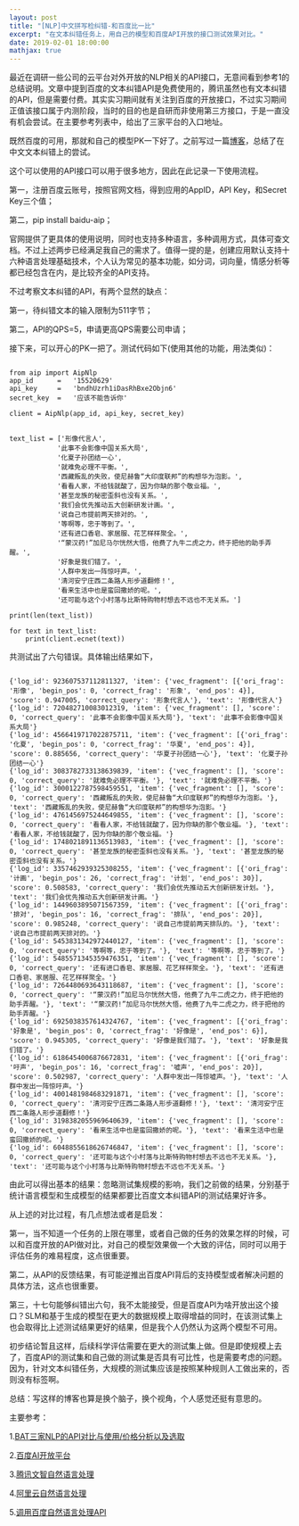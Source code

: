 ```yaml
---
layout: post
title: "[NLP]中文拼写检纠错-和百度比一比"
excerpt: "在文本纠错任务上，用自己的模型和百度API开放的接口测试效果对比。"
date: 2019-02-01 18:00:00
mathjax: true
---
```


最近在调研一些公司的云平台对外开放的NLP相关的API接口，无意间看到参考1的总结说明。文章中提到百度的文本纠错API是免费使用的，腾讯虽然也有文本纠错的API，但是需要付费。其实实习期间就有关注到百度的开放接口，不过实习期间正值该接口属于内测阶段，当时的目的也是自研而非使用第三方接口，于是一直没有机会尝试。在主要参考列表中，给出了三家平台的入口地址。

既然百度的可用，那就和自己的模型PK一下好了。之前写过一篇[博客](https://zhpmatrix.github.io/2018/12/17/chinese-spell-checker/)，总结了在中文文本纠错上的尝试。

这个可以使用的API接口可以用于很多地方，因此在此记录一下使用流程。

第一，注册百度云账号，按照官网文档，得到应用的AppID，API Key，和Secret Key三个值；

第二，pip install baidu-aip；

官网提供了更具体的使用说明，同时也支持多种语言，多种调用方式，具体可查文档。不过上述两步已经满足我自己的需求了。值得一提的是，创建应用默认支持十六种语言处理基础技术，个人认为常见的基本功能，如分词，词向量，情感分析等都已经包含在内，是比较齐全的API支持。

不过考察文本纠错的API，有两个显然的缺点：

第一，待纠错文本的输入限制为511字节；

第二，API的QPS=5，申请更高QPS需要公司申请；

接下来，可以开心的PK一把了。测试代码如下(使用其他的功能，用法类似)：

```

from aip import AipNlp
app_id      =   '15520629'
api_key     =   'bndhUzrh1iDasRhBxe2Objn6'
secret_key  =   '应该不能告诉你'

client = AipNlp(app_id, api_key, secret_key)


text_list = ['形像代言人',
            '此事不会影像中国关系大局',
            '化夏子孙团结一心',
            '就难免必理不平衡。',
            '西藏叛乱的失败，使尼赫鲁“大印度联邦”的构想华为泡影。',
            '看看人家，不给钱就酸了，因为你缺的那个敬业福。',
            '甚至龙族的秘密歪斜也没有关系。',
            '我们会优先推动五大创新研发计画。',
            '说自己市提前两天排对的。',
            '等啊等，忠于等到了。',
            '还有进口香皂、家居服、花艺样样聚全。',
            '“蒙汉药!”加尼马尔恍然大悟，他费了九牛二虎之力，终于把他的助手弄醒。',
            '好象是我们错了。',
            '人群中发出一阵惊吁声。',
            '清河安宁庄西二条路人形步道翻修！',
            '看来生活中也是蛮回撒娇的呢。',
            '还可能与这个小村落与比斯特购物村想去不远也不无关系。']

print(len(text_list))

for text in text_list:
    print(client.ecnet(text))

```

共测试出了六句错误。具体输出结果如下，

```

{'log_id': 923607537112811327, 'item': {'vec_fragment': [{'ori_frag': '形像', 'begin_pos': 0, 'correct_frag': '形象', 'end_pos': 4}], 'score': 0.947005, 'correct_query': '形象代言人'}, 'text': '形像代言人'}
{'log_id': 720482710083012319, 'item': {'vec_fragment': [], 'score': 0, 'correct_query': '此事不会影像中国关系大局'}, 'text': '此事不会影像中国关系大局'}
{'log_id': 4566419717022875711, 'item': {'vec_fragment': [{'ori_frag': '化夏', 'begin_pos': 0, 'correct_frag': '华夏', 'end_pos': 4}], 'score': 0.885656, 'correct_query': '华夏子孙团结一心'}, 'text': '化夏子孙团结一心'}
{'log_id': 3083782733138639839, 'item': {'vec_fragment': [], 'score': 0, 'correct_query': '就难免必理不平衡。'}, 'text': '就难免必理不平衡。'}
{'log_id': 3000122787598459551, 'item': {'vec_fragment': [], 'score': 0, 'correct_query': '西藏叛乱的失败，使尼赫鲁“大印度联邦”的构想华为泡影。'}, 'text': '西藏叛乱的失败，使尼赫鲁“大印度联邦”的构想华为泡影。'}
{'log_id': 4761456975244649855, 'item': {'vec_fragment': [], 'score': 0, 'correct_query': '看看人家，不给钱就酸了，因为你缺的那个敬业福。'}, 'text': '看看人家，不给钱就酸了，因为你缺的那个敬业福。'}
{'log_id': 1748021891136513983, 'item': {'vec_fragment': [], 'score': 0, 'correct_query': '甚至龙族的秘密歪斜也没有关系。'}, 'text': '甚至龙族的秘密歪斜也没有关系。'}
{'log_id': 3357462939325308255, 'item': {'vec_fragment': [{'ori_frag': '计画', 'begin_pos': 26, 'correct_frag': '计划', 'end_pos': 30}], 'score': 0.508583, 'correct_query': '我们会优先推动五大创新研发计划。'}, 'text': '我们会优先推动五大创新研发计画。'}
{'log_id': 1449603895071567359, 'item': {'vec_fragment': [{'ori_frag': '排对', 'begin_pos': 16, 'correct_frag': '排队', 'end_pos': 20}], 'score': 0.985248, 'correct_query': '说自己市提前两天排队的。'}, 'text': '说自己市提前两天排对的。'}
{'log_id': 5453831342972440127, 'item': {'vec_fragment': [], 'score': 0, 'correct_query': '等啊等，忠于等到了。'}, 'text': '等啊等，忠于等到了。'}
{'log_id': 5485571345359476351, 'item': {'vec_fragment': [], 'score': 0, 'correct_query': '还有进口香皂、家居服、花艺样样聚全。'}, 'text': '还有进口香皂、家居服、花艺样样聚全。'}
{'log_id': 7264480693643118687, 'item': {'vec_fragment': [], 'score': 0, 'correct_query': '“蒙汉药!”加尼马尔恍然大悟，他费了九牛二虎之力，终于把他的助手弄醒。'}, 'text': '“蒙汉药!”加尼马尔恍然大悟，他费了九牛二虎之力，终于把他的助手弄醒。'}
{'log_id': 6925038357614324767, 'item': {'vec_fragment': [{'ori_frag': '好象是', 'begin_pos': 0, 'correct_frag': '好像是', 'end_pos': 6}], 'score': 0.945305, 'correct_query': '好像是我们错了。'}, 'text': '好象是我们错了。'}
{'log_id': 6186454006876672831, 'item': {'vec_fragment': [{'ori_frag': '吁声', 'begin_pos': 16, 'correct_frag': '嘘声', 'end_pos': 20}], 'score': 0.502987, 'correct_query': '人群中发出一阵惊嘘声。'}, 'text': '人群中发出一阵惊吁声。'}
{'log_id': 4001481984683291871, 'item': {'vec_fragment': [], 'score': 0, 'correct_query': '清河安宁庄西二条路人形步道翻修！'}, 'text': '清河安宁庄西二条路人形步道翻修！'}
{'log_id': 3198382055969640639, 'item': {'vec_fragment': [], 'score': 0, 'correct_query': '看来生活中也是蛮回撒娇的呢。'}, 'text': '看来生活中也是蛮回撒娇的呢。'}
{'log_id': 6048855618626746847, 'item': {'vec_fragment': [], 'score': 0, 'correct_query': '还可能与这个小村落与比斯特购物村想去不远也不无关系。'}, 'text': '还可能与这个小村落与比斯特购物村想去不远也不无关系。'}

```

由此可以得出基本的结果：忽略测试集规模的影响，我们之前做的结果，分别基于统计语言模型和生成模型的结果都要比百度文本纠错API的测试结果好许多。

从上述的对比过程，有几点想法或者是启发：

第一，当不知道一个任务的上限在哪里，或者自己做的任务的效果怎样的时候，可以和百度开放的API做对比，对自己的模型效果做一个大致的评估，同时可以用于评估任务的难易程度，这点很重要。

第二，从API的反馈结果，有可能逆推出百度API背后的支持模型或者解决问题的具体方法，这点也很重要。

第三，十七句能够纠错出六句，我不太能接受，但是百度API为啥开放出这个接口？SLM和基于生成的模型在更大的数据规模上取得增益的同时，在该测试集上也会取得比上述测试结果更好的结果，但是我个人仍然认为这两个模型不可用。

初步结论暂且这样，后续科学评估需要在更大的测试集上做。但是即使规模上去了，百度API的测试集和自己做的测试集是否具有可比性，也是需要考虑的问题。因为，针对文本纠错任务，大规模的测试集应该是按照某种规则人工做出来的，否则没有标签啊。

总结：写这样的博客也算是换个脑子，换个视角，个人感觉还挺有意思的。


主要参考：

1.[BAT三家NLP的API对比与使用/价格分析以及选取](https://ptorch.com/news/178.html)

2.[百度AI开放平台](http://ai.baidu.com/docs#/NLP-API/57b9b630)

3.[腾讯文智自然语言处理](https://cloud.tencent.com/document/product/271/2050)

4.[阿里云自然语言处理](https://help.aliyun.com/product/60058.html)

5.[调用百度自然语言处理API](https://blog.csdn.net/yang_daxia/article/details/86028619)










